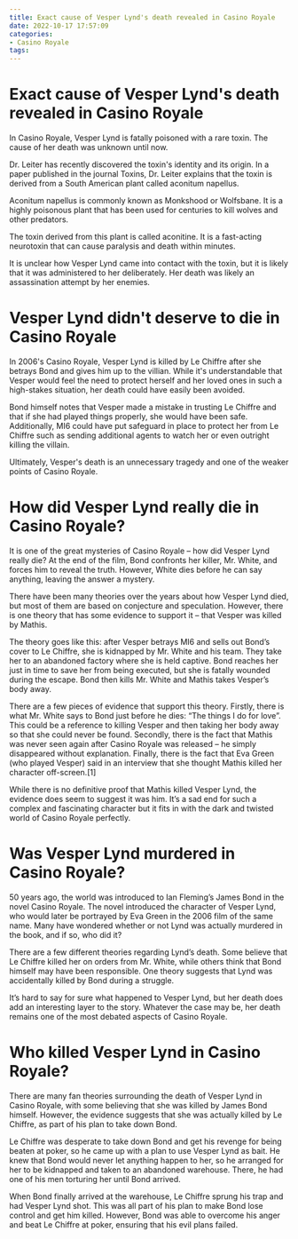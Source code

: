 ```yaml
---
title: Exact cause of Vesper Lynd's death revealed in Casino Royale
date: 2022-10-17 17:57:09
categories:
- Casino Royale
tags:
---
```



#  Exact cause of Vesper Lynd's death revealed in Casino Royale

In Casino Royale, Vesper Lynd is fatally poisoned with a rare toxin. The cause of her death was unknown until now.

Dr. Leiter has recently discovered the toxin's identity and its origin. In a paper published in the journal Toxins, Dr. Leiter explains that the toxin is derived from a South American plant called aconitum napellus.

Aconitum napellus is commonly known as Monkshood or Wolfsbane. It is a highly poisonous plant that has been used for centuries to kill wolves and other predators.

The toxin derived from this plant is called aconitine. It is a fast-acting neurotoxin that can cause paralysis and death within minutes.

It is unclear how Vesper Lynd came into contact with the toxin, but it is likely that it was administered to her deliberately. Her death was likely an assassination attempt by her enemies.

#  Vesper Lynd didn't deserve to die in Casino Royale

In 2006's Casino Royale, Vesper Lynd is killed by Le Chiffre after she betrays Bond and gives him up to the villian. While it's understandable that Vesper would feel the need to protect herself and her loved ones in such a high-stakes situation, her death could have easily been avoided.

Bond himself notes that Vesper made a mistake in trusting Le Chiffre and that if she had played things properly, she would have been safe. Additionally, MI6 could have put safeguard in place to protect her from Le Chiffre such as sending additional agents to watch her or even outright killing the villain.

Ultimately, Vesper's death is an unnecessary tragedy and one of the weaker points of Casino Royale.

#  How did Vesper Lynd really die in Casino Royale?

It is one of the great mysteries of Casino Royale – how did Vesper Lynd really die? At the end of the film, Bond confronts her killer, Mr. White, and forces him to reveal the truth. However, White dies before he can say anything, leaving the answer a mystery.

There have been many theories over the years about how Vesper Lynd died, but most of them are based on conjecture and speculation. However, there is one theory that has some evidence to support it – that Vesper was killed by Mathis.

The theory goes like this: after Vesper betrays MI6 and sells out Bond’s cover to Le Chiffre, she is kidnapped by Mr. White and his team. They take her to an abandoned factory where she is held captive. Bond reaches her just in time to save her from being executed, but she is fatally wounded during the escape. Bond then kills Mr. White and Mathis takes Vesper’s body away.

There are a few pieces of evidence that support this theory. Firstly, there is what Mr. White says to Bond just before he dies: “The things I do for love”. This could be a reference to killing Vesper and then taking her body away so that she could never be found. Secondly, there is the fact that Mathis was never seen again after Casino Royale was released – he simply disappeared without explanation. Finally, there is the fact that Eva Green (who played Vesper) said in an interview that she thought Mathis killed her character off-screen.[1]

While there is no definitive proof that Mathis killed Vesper Lynd, the evidence does seem to suggest it was him. It’s a sad end for such a complex and fascinating character but it fits in with the dark and twisted world of Casino Royale perfectly.

#  Was Vesper Lynd murdered in Casino Royale?

50 years ago, the world was introduced to Ian Fleming’s James Bond in the novel Casino Royale. The novel introduced the character of Vesper Lynd, who would later be portrayed by Eva Green in the 2006 film of the same name. Many have wondered whether or not Lynd was actually murdered in the book, and if so, who did it?

There are a few different theories regarding Lynd’s death. Some believe that Le Chiffre killed her on orders from Mr. White, while others think that Bond himself may have been responsible. One theory suggests that Lynd was accidentally killed by Bond during a struggle.

It’s hard to say for sure what happened to Vesper Lynd, but her death does add an interesting layer to the story. Whatever the case may be, her death remains one of the most debated aspects of Casino Royale.

#  Who killed Vesper Lynd in Casino Royale?

There are many fan theories surrounding the death of Vesper Lynd in Casino Royale, with some believing that she was killed by James Bond himself. However, the evidence suggests that she was actually killed by Le Chiffre, as part of his plan to take down Bond.

Le Chiffre was desperate to take down Bond and get his revenge for being beaten at poker, so he came up with a plan to use Vesper Lynd as bait. He knew that Bond would never let anything happen to her, so he arranged for her to be kidnapped and taken to an abandoned warehouse. There, he had one of his men torturing her until Bond arrived.

When Bond finally arrived at the warehouse, Le Chiffre sprung his trap and had Vesper Lynd shot. This was all part of his plan to make Bond lose control and get him killed. However, Bond was able to overcome his anger and beat Le Chiffre at poker, ensuring that his evil plans failed.